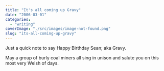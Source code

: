 ```yaml
---
title: "It's all coming up Gravy"
date: "2006-03-01"
categories: 
  - "writing"
coverImage: "./src/images/image-not-found.png"
slug: "its-all-coming-up-gravy"
---
```


Just a quick note to say Happy Birthday Sean; aka Gravy.

May a group of burly coal miners all sing in unison and salute you on this most very Welsh of days.
